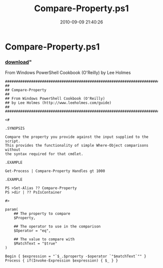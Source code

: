 ﻿---
pid:            2132
parent:         0
children:       
poster:         Lee Holmes
title:          Compare-Property.ps1
date:           2010-09-09 21:40:26
format:         posh
---

# Compare-Property.ps1

### [download](2132.ps1)"

From Windows PowerShell Cookbook (O'Reilly) by Lee Holmes

```posh
##############################################################################
##
## Compare-Property
##
## From Windows PowerShell Cookbook (O'Reilly)
## by Lee Holmes (http://www.leeholmes.com/guide)
##
##############################################################################

<#

.SYNOPSIS

Compare the property you provide against the input supplied to the script.
This provides the functionality of simple Where-Object comparisons without
the syntax required for that cmdlet.

.EXAMPLE

Get-Process | Compare-Property Handles gt 1000

.EXAMPLE

PS >Set-Alias ?? Compare-Property
PS >dir | ?? PsIsContainer

#>

param(
    ## The property to compare
    $Property,

    ## The operator to use in the comparison
    $Operator = "eq",

    ## The value to compare with
    $MatchText = "$true"
)

Begin { $expression = "`$_.$property -$operator `"$matchText`"" }
Process { if(Invoke-Expression $expression) { $_ } }
```

